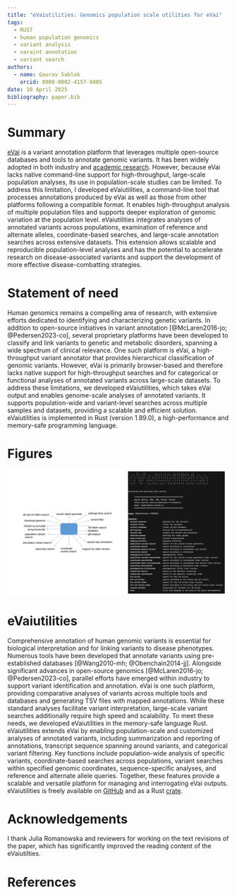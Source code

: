 ```yaml
---
title: "eVaiutilities: Genomics population scale utilities for eVai"
tags:
  - RUST
  - human population genomics
  - variant analysis
  - varaint annotation
  - variant search
authors:
  - name: Gaurav Sablok
    orcid: 0000-0002-4157-9405
date: 10 April 2025
bibliography: paper.bib
---
```


# Summary

[eVai](https://www.engenome.com/product/) is a variant annotation platform that leverages multiple open-source databases and tools to annotate genomic variants. It has been widely adopted in both industry and [academic research](https://www.engenome.com/resources/?category=our-publications
). However, because eVai lacks native command-line support for high-throughput, large-scale population analyses, its use in population-scale studies can be limited. To address this limitation, I developed eVaiutilities, a command-line tool that processes annotations produced by eVai as well as those from other platforms following a compatible format. It enables high-throughput analysis of multiple population files and supports deeper exploration of genomic variation at the population level. eVaiutilities integrates analyses of annotated variants across populations, examination of reference and alternate alleles, coordinate-based searches, and large-scale annotation searches across extensive datasets. This extension allows scalable and reproducible population-level analyses and has the potential to accelerate research on disease-associated variants and support the development of more effective disease-combatting strategies.

# Statement of need

Human genomics remains a compelling area of research, with extensive efforts dedicated to identifying and characterizing genetic variants. In addition to open-source initiatives in variant annotation [@McLaren2016-jo; @Pedersen2023-co], several proprietary platforms have been developed to classify and link variants to genetic and metabolic disorders, spanning a wide spectrum of clinical relevance. One such platform is eVai, a high-throughput variant annotator that provides hierarchical classification of genomic variants. However, eVai is primarily browser-based and therefore lacks native support for high-throughput searches and for categorical or functional analyses of annotated variants across large-scale datasets. To address these limitations, we developed eVaiutilities, which takes eVai output and enables genome-scale analyses of annotated variants. It supports population-wide and variant-level searches across multiple samples and datasets, providing a scalable and efficient solution. eVaiutilities is implemented in Rust (version 1.89.0), a high-performance and memory-safe programming language.

# Figures
![Interface of eVaiutilities](eVaiutilities.png)

# eVaiutilities

Comprehensive annotation of human genomic variants is essential for biological interpretation and for linking variants to disease phenotypes. Numerous tools have been developed that annotate variants using pre-established databases [@Wang2010-mh; @Obenchain2014-jj]. Alongside significant advances in open-source genomics [@McLaren2016-jo; @Pedersen2023-co], parallel efforts have emerged within industry to support variant identification and annotation. eVai is one such platform, providing comparative analyses of variants across multiple tools and databases and generating TSV files with mapped annotations. While these standard analyses facilitate variant interpretation, large-scale variant searches additionally require high speed and scalability. To meet these needs, we developed eVaiutilities in the memory-safe language Rust. eVaiutilities extends eVai by enabling population-scale and customized analyses of annotated variants, including summarization and reporting of annotations, transcript sequence spanning around variants, and categorical variant filtering. Key functions include population-wide analysis of specific variants, coordinate-based searches across populations, variant searches within specified genomic coordinates, sequence-specific analyses, and reference and alternate allele queries. Together, these features provide a scalable and versatile platform for managing and interrogating eVai outputs. eVaiutilities is freely available on [GitHub](https://github.com/genomicssport/eVaiutilities) and as a Rust [crate](https://crates.io/crates/eVaiutilities).


# Acknowledgements

I thank Julia Romanowska and reviewers for working on the text revisions of the paper, which has significantly improved the reading content of the eVaiutilties. 

# References
